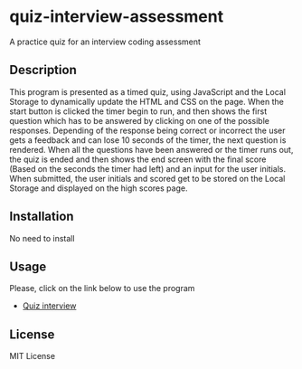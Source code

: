 # quiz-interview-assessment 

A practice quiz for an interview coding assessment

## Description

This program is presented as a timed quiz, using JavaScript and the Local Storage to dynamically update the HTML and CSS on the page. When the start button is clicked the timer begin to run, and then shows the first question which has to be answered by clicking on one of the possible responses. Depending of the response being correct or incorrect the user gets a feedback and can lose 10 seconds of the timer, the next question is rendered. When all the questions have been answered or the timer runs out, the quiz is ended and then shows the end screen with the final score (Based on the seconds the timer had left) and an input for the user initials. When submitted, the user initials and scored get to be stored on the Local Storage and displayed on the high scores page.

## Installation

No need to install

## Usage

Please, click on the link below to use the program

-   [Quiz interview](https://2g2-99.github.io/bootcamp-quiz/)

## License

MIT License
